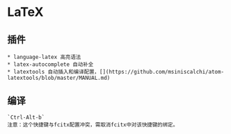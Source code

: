 # LaTeX 

## 插件

	* language-latex 高亮语法
  	* latex-autocomplete 自动补全
	* latextools 自动插入和编译配置，[](https://github.com/msiniscalchi/atom-latextools/blob/master/MANUAL.md)

## 编译
 	`Ctrl-Alt-b`
	注意：这个快捷键与fcitx配置冲突，需取消fcitx中对该快捷键的绑定。
